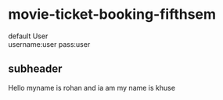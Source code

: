 # movie-ticket-booking-fifthsem


default User    
username:user
pass:user

## subheader
Hello
myname is rohan and ia am
my name is khuse

